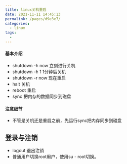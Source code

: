 ```yaml
---
title: linux关机重启
date: 2021-11-11 14:45:13
permalink: /pages/d9e3e7/
categories:
  - linux
tags:
  - 
---
```

#### 基本介绍
* shutdown -h now 立刻进行关机
* shutdown -h 1 1分钟后关机
* shutdown -r now 现在重启
* halt 关机
* reboot 重启
* sync 把内存的数据同步到磁盘
#### 注意细节
* 不管是关机还是重启之前，先运行sync把内存同步到磁盘
## 登录与注销
* logout 退出注销
* 普通用户切换root用户，使用su - root切换。
